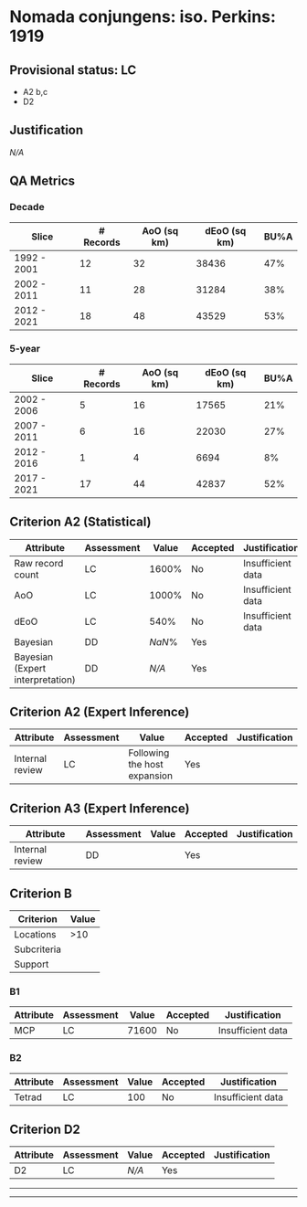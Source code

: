 # Nomada conjungens: iso. Perkins: 1919
## Provisional status: LC
- A2 b,c
- D2

## Justification
*N/A*
## QA Metrics
### Decade
| Slice | # Records | AoO (sq km) | dEoO (sq km) |BU%A |
|---|---|---|---|---|
|1992 - 2001|12|32|38436|47%|
|2002 - 2011|11|28|31284|38%|
|2012 - 2021|18|48|43529|53%|
### 5-year
| Slice | # Records | AoO (sq km) | dEoO (sq km) |BU%A |
|---|---|---|---|---|
|2002 - 2006|5|16|17565|21%|
|2007 - 2011|6|16|22030|27%|
|2012 - 2016|1|4|6694|8%|
|2017 - 2021|17|44|42837|52%|
## Criterion A2 (Statistical)
|Attribute|Assessment|Value|Accepted|Justification
|---|---|---|---|---|
|Raw record count|LC|1600%|No|Insufficient data|
|AoO|LC|1000%|No|Insufficient data|
|dEoO|LC|540%|No|Insufficient data|
|Bayesian|DD|*NaN*%|Yes||
|Bayesian (Expert interpretation)|DD|*N/A*|Yes||
## Criterion A2 (Expert Inference)
|Attribute|Assessment|Value|Accepted|Justification
|---|---|---|---|---|
|Internal review|LC|Following the host expansion|Yes||
## Criterion A3 (Expert Inference)
|Attribute|Assessment|Value|Accepted|Justification
|---|---|---|---|---|
|Internal review|DD||Yes||
## Criterion B
|Criterion| Value|
|---|---|
|Locations|>10|
|Subcriteria||
|Support||
### B1
|Attribute|Assessment|Value|Accepted|Justification
|---|---|---|---|---|
|MCP|LC|71600|No|Insufficient data|
### B2
|Attribute|Assessment|Value|Accepted|Justification
|---|---|---|---|---|
|Tetrad|LC|100|No|Insufficient data|
## Criterion D2
|Attribute|Assessment|Value|Accepted|Justification
|---|---|---|---|---|
|D2|LC|*N/A*|Yes||
---
 ---
 <br><br>
 
